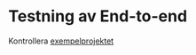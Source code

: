 # Testning av End-to-end

Kontrollera [exempelprojektet](https://github.com/go-rod/rod-e2e-example)
